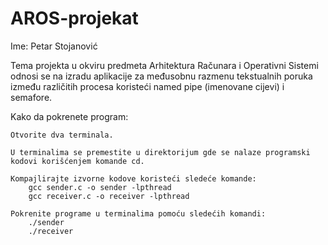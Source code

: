 # AROS-projekat
Ime: Petar Stojanović

Tema projekta u okviru predmeta Arhitektura Računara i Operativni Sistemi odnosi se na izradu aplikacije za međusobnu razmenu tekstualnih poruka između različitih procesa koristeći named pipe (imenovane cijevi) i semafore.

Kako da pokrenete program:

    Otvorite dva terminala.

    U terminalima se premestite u direktorijum gde se nalaze programski kodovi korišćenjem komande cd.

    Kompajlirajte izvorne kodove koristeći sledeće komande:
        gcc sender.c -o sender -lpthread
        gcc receiver.c -o receiver -lpthread

    Pokrenite programe u terminalima pomoću sledećih komandi:
        ./sender
        ./receiver
